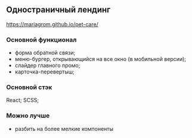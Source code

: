## Одностраничный лендинг
https://mariagrom.github.io/pet-care/

### Основной функционал
- форма обратной связи;
- меню-бургер, открывающийся на все окно (в мобильной версии);
- слайдер главного промо;
- карточка-перевертыш;
### Основной стэк
React;
SCSS;

### Можно лучше
- разбить на более мелкие компоненты
